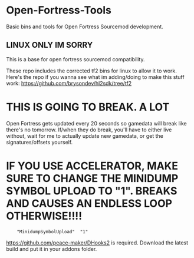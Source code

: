 # Open-Fortress-Tools
Basic bins and tools for Open Fortress Sourcemod development.

## LINUX ONLY IM SORRY

This is a base for open fortress sourcemod compatibility. 

These repo includes the corrected tf2 bins for linux to allow it to work. Here's the repo if you wanna see what im adding/doing to make this stuff work: https://github.com/brysondev/hl2sdk/tree/tf2

# THIS IS GOING TO BREAK. A LOT #
Open Fortress gets updated every 20 seconds so gamedata will break like there's no tomorrow. If/when they do break, you'll have to either live without, wait for me to actually update new gamedata, or get the signatures/offsets yourself.

# IF YOU USE ACCELERATOR, MAKE SURE TO CHANGE THE MINIDUMP SYMBOL UPLOAD TO "1". BREAKS AND CAUSES AN ENDLESS LOOP OTHERWISE!!!!

```
	"MinidumpSymbolUpload"	"1"
```


https://github.com/peace-maker/DHooks2 is required. Download the latest build and put it in your addons folder.
